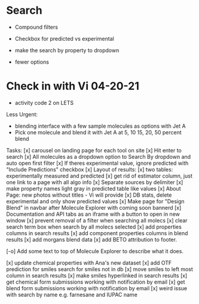 # Search
- Compound filters
- Checkbox for predicted vs experimental

- make the search by property to dropdown
- fewer options 

# Check in with Vi 04-20-21

- activity code 2 on LETS

Less Urgent:
- blending interface with a few sample molecules as options with Jet A
- Pick one molecule and blend it with Jet A at 5, 10 15, 20, 50 percent blend

Tasks:
[x] carousel on landing page for each tool on site
[x] Hit enter to search
[x] All molecules as a dropdown option to Search By dropdown and auto open first filter
[x] If theres experimental value, ignore predicted with "Include Predictions" checkbox
[x] Layout of results:
  [x] two tables: experimentally measured and predicted
  [x] get rid of estimator column, just one link to a page with all algo info
  [x] Separate sources by delimiter
  [x] make property names light gray in predicted table like values
[x] About Page: new photos without titles - Vi will provide
[x] DB stats, delete experimental and only show predicted values
[x] Make page for "Design Blend" in navbar after Molecule Explorer with coming soon bannerd
[x] Documentation and API tabs as an iframe with a button to open in new window
[x] prevent removal of a filter when searching all molecs
[x] clear search term box when search by all molecs selected
[x] add properties columns in search results
[x] add component properties columns in blend results
[x] add morgans blend data
[x] add BETO attribution to footer.

[-o] Add some text to top of Molecule Explorer to describe what it does.

[x] update chemical properties with Ana's new dataset
[x] add OTF prediction for smiles search for smiles not in db
[x] move smiles to left most column in search results
[x] make smiles hyperlinked in search results
[x] get chemical form submissions working with notification by email
[x] get blend form submissions working with notification by email
[x] weird issue with search by name e.g. farnesane and IUPAC name





